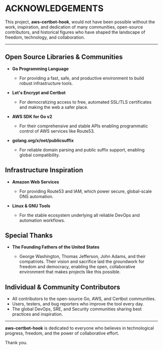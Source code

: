 # ACKNOWLEDGEMENTS

This project, **aws-certbot-hook**, would not have been possible without the work, inspiration, and dedication of many communities, open-source contributors, and historical figures who have shaped the landscape of freedom, technology, and collaboration.

---

## Open Source Libraries & Communities

* **Go Programming Language**

  * For providing a fast, safe, and productive environment to build robust infrastructure tools.
* **Let's Encrypt and Certbot**

  * For democratizing access to free, automated SSL/TLS certificates and making the web a safer place.
* **AWS SDK for Go v2**

  * For their comprehensive and stable APIs enabling programmatic control of AWS services like Route53.
* **golang.org/x/net/publicsuffix**

  * For reliable domain parsing and public suffix support, enabling global compatibility.

## Infrastructure Inspiration

* **Amazon Web Services**

  * For providing Route53 and IAM, which power secure, global-scale DNS automation.
* **Linux & GNU Tools**

  * For the stable ecosystem underlying all reliable DevOps and automation workflows.

## Special Thanks

* **The Founding Fathers of the United States**

  * George Washington, Thomas Jefferson, John Adams, and their compatriots. Their vision and sacrifice laid the groundwork for freedom and democracy, enabling the open, collaborative environment that makes projects like this possible.

## Individual & Community Contributors

* All contributors to the open-source Go, AWS, and Certbot communities.
* Users, testers, and bug reporters who improve the tool every day.
* The global DevOps, SRE, and Security communities sharing best practices and inspiration.

---

**aws-certbot-hook** is dedicated to everyone who believes in technological progress, freedom, and the power of collaborative effort.

Thank you.
